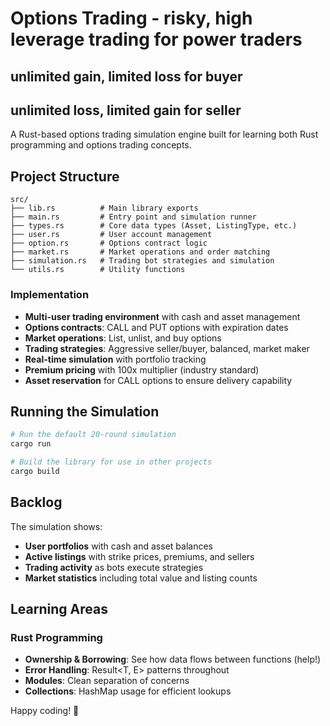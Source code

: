 # Options Trading - risky, high leverage trading for power traders
## unlimited gain, limited loss for buyer
## unlimited loss, limited gain for seller

A Rust-based options trading simulation engine built for learning both Rust programming and options trading concepts.

## Project Structure

```
src/
├── lib.rs          # Main library exports
├── main.rs         # Entry point and simulation runner  
├── types.rs        # Core data types (Asset, ListingType, etc.)
├── user.rs         # User account management
├── option.rs       # Options contract logic
├── market.rs       # Market operations and order matching
├── simulation.rs   # Trading bot strategies and simulation
└── utils.rs        # Utility functions
```

### Implementation
- **Multi-user trading environment** with cash and asset management
- **Options contracts**: CALL and PUT options with expiration dates
- **Market operations**: List, unlist, and buy options
- **Trading strategies**: Aggressive seller/buyer, balanced, market maker
- **Real-time simulation** with portfolio tracking
- **Premium pricing** with 100x multiplier (industry standard)
- **Asset reservation** for CALL options to ensure delivery capability

## Running the Simulation

```bash
# Run the default 20-round simulation
cargo run

# Build the library for use in other projects
cargo build
```

## Backlog

The simulation shows:
- **User portfolios** with cash and asset balances
- **Active listings** with strike prices, premiums, and sellers
- **Trading activity** as bots execute strategies
- **Market statistics** including total value and listing counts

## Learning Areas

### Rust Programming
- **Ownership & Borrowing**: See how data flows between functions (help!)
- **Error Handling**: Result<T, E> patterns throughout
- **Modules**: Clean separation of concerns
- **Collections**: HashMap usage for efficient lookups

Happy coding! 🦀
